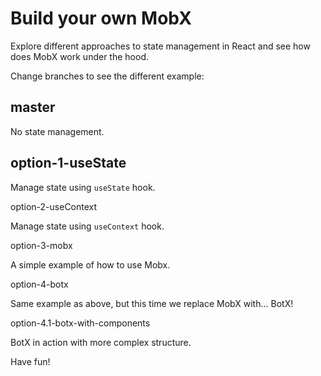 # Build your own MobX

Explore different approaches to state management in React and see how does MobX work under the hood.

Change branches to see the different example:

## master

No state management.

## option-1-useState

Manage state using `useState` hook. 

option-2-useContext

Manage state using `useContext` hook. 

option-3-mobx

A simple example of how to use Mobx.

option-4-botx

Same example as above, but this time we replace MobX with... BotX!

option-4.1-botx-with-components

BotX in action with more complex structure.


Have fun!
